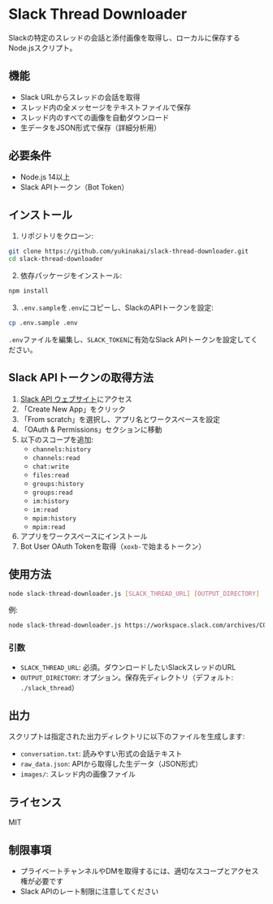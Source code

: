 # Slack Thread Downloader

Slackの特定のスレッドの会話と添付画像を取得し、ローカルに保存するNode.jsスクリプト。

## 機能

- Slack URLからスレッドの会話を取得
- スレッド内の全メッセージをテキストファイルで保存
- スレッド内のすべての画像を自動ダウンロード
- 生データをJSON形式で保存（詳細分析用）

## 必要条件

- Node.js 14以上
- Slack APIトークン（Bot Token）

## インストール

1. リポジトリをクローン:

```bash
git clone https://github.com/yukinakai/slack-thread-downloader.git
cd slack-thread-downloader
```

2. 依存パッケージをインストール:

```bash
npm install
```

3. `.env.sample`を`.env`にコピーし、SlackのAPIトークンを設定:

```bash
cp .env.sample .env
```

`.env`ファイルを編集し、`SLACK_TOKEN`に有効なSlack APIトークンを設定してください。

## Slack APIトークンの取得方法

1. [Slack API ウェブサイト](https://api.slack.com/apps)にアクセス
2. 「Create New App」をクリック
3. 「From scratch」を選択し、アプリ名とワークスペースを設定
4. 「OAuth & Permissions」セクションに移動
5. 以下のスコープを追加:
   - `channels:history`
   - `channels:read`
   - `chat:write`
   - `files:read`
   - `groups:history`
   - `groups:read`
   - `im:history`
   - `im:read`
   - `mpim:history`
   - `mpim:read`
6. アプリをワークスペースにインストール
7. Bot User OAuth Tokenを取得（`xoxb-`で始まるトークン）

## 使用方法

```bash
node slack-thread-downloader.js [SLACK_THREAD_URL] [OUTPUT_DIRECTORY]
```

例:

```bash
node slack-thread-downloader.js https://workspace.slack.com/archives/C04PPCC3X70/p1741754154975769 ./my_thread
```

### 引数

- `SLACK_THREAD_URL`: 必須。ダウンロードしたいSlackスレッドのURL
- `OUTPUT_DIRECTORY`: オプション。保存先ディレクトリ（デフォルト: `./slack_thread`）

## 出力

スクリプトは指定された出力ディレクトリに以下のファイルを生成します:

- `conversation.txt`: 読みやすい形式の会話テキスト
- `raw_data.json`: APIから取得した生データ（JSON形式）
- `images/`: スレッド内の画像ファイル

## ライセンス

MIT

## 制限事項

- プライベートチャンネルやDMを取得するには、適切なスコープとアクセス権が必要です
- Slack APIのレート制限に注意してください